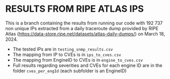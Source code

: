 # RESULTS FROM RIPE ATLAS IPS

This is a branch containing the results from running our code with 192 737 non unique IPs extracted from a daily traceroute dump provided by RIPE Atlas (https://data-store.ripe.net/datasets/atlas-daily-dumps/) on March 18, 2024.

* The tested IPs are in `testing_snmp_results.csv`
* The mapping from IP to CVEs is in `ips_to_cves.csv`
* The mapping from EngineID to CVEs is in `engine_to_cves.csv`
* Full results regarding severities and CVEs for each engine ID are in the folder `cves_per_engId` (each subfolder is an EngineID)